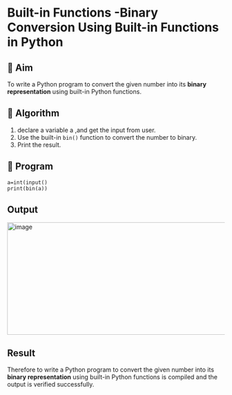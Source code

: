 # Built-in Functions -Binary Conversion Using Built-in Functions in Python

## 🎯 Aim
To write a Python program to convert the given number into its **binary representation** using built-in Python functions.

## 🧠 Algorithm
1. declare a variable a ,and get the input from user.
2. Use the built-in `bin()` function to convert the number to binary.
3. Print the result.

## 🧾 Program

`````````````````
a=int(input()
print(bin(a))
``````````````````


## Output
<img width="860" height="260" alt="image" src="https://github.com/user-attachments/assets/7aaea421-bb19-4199-80bf-59c6da96186d" />


## Result
Therefore to write a Python program to convert the given number into its **binary representation** using built-in Python functions is
compiled and the output is verified successfully.
